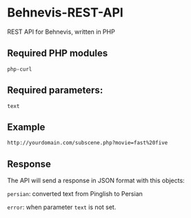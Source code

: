 # Behnevis-REST-API
REST API for Behnevis, written in PHP

## Required PHP modules
`php-curl`

## Required parameters:
`text`

## Example
`http://yourdomain.com/subscene.php?movie=fast%20five`

## Response
The API will send a response in JSON format with this objects:

`persian`: converted text from Pinglish to Persian

`error`: when parameter `text` is not set.
